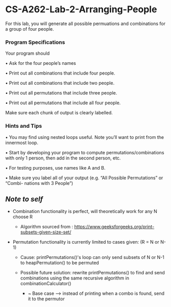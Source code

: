 # CS-A262-Lab-2-Arranging-People

For this lab, you will generate all possible permuations and combinations for a group of four
people.


### Program Specifications
Your program should

• Ask for the four people’s names

• Print out all combinations that include four people.

• Print out all combinations that include two people.

• Print out all permutations that include three people.

• Print out all permutations that include all four people.

Make sure each chunk of output is clearly labelled.


### Hints and Tips

• You may find using nested loops useful. Note you’ll want to print from the innermost
loop.

• Start by developing your program to compute permutations/combinations with only 1
person, then add in the second person, etc.

• For testing purposes, use names like A and B.

• Make sure you label all of your output (e.g. “All Possible Permutations” or “Combi-
nations with 3 People”)

## *Note to self* 
- Combination functionality is perfect, will theoretically work for any N choose R

  - Algorithm sourced from : https://www.geeksforgeeks.org/print-subsets-given-size-set/
  
 - Permutation functionality is currently limited to cases given: (R = N or N-1)
 
    - Cause: printPermutations()'s loop can only send subsets of N or N-1 to heapPermutation() to be permuted
  
    - Possible future solution: rewrite printPermutations() to find and send combinations using the
  same recursive algorithm in combinationCalculator()
  
      - ~ Base case --> instead of printing when a combo is found, send it to the permutor
